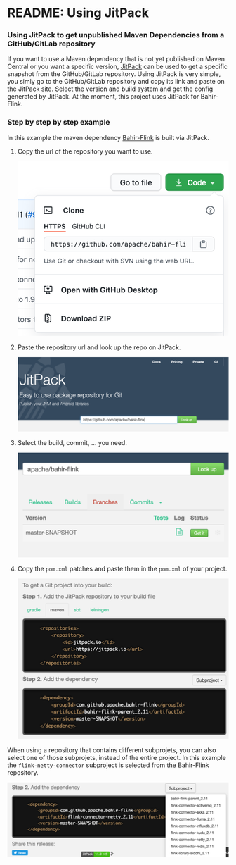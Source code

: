 # README: Using JitPack

### Using JitPack to get unpublished Maven Dependencies from a GitHub/GitLab repository

If you want to use a Maven dependency that is not yet published on Maven Central or you want a specific version, [JitPack](https://jitpack.io/) can be used to get a specific snapshot from the GitHub/GitLab repository. Using JitPack is very simple, you simly go to the GitHub/GitLab repository and copy its link and paste on the JitPack site. Select the version and build system and get the config generated by JitPack. At the moment, this project uses JitPack for Bahir-Flink.

### Step by step by step example

In this example the maven dependency [Bahir-Flink](https://github.com/apache/bahir-flink) is built via JitPack.

1. Copy the url of the repository you want to use.

   ![Step 1: copy the repo link](img/copy_repo_link.png)

2. Paste the repository url and look up the repo on JitPack.

   ![Step 2: look up repo on JitPack](img/paste_repo_link.png)

3. Select the build, commit, ... you need.

   ![Step 3: get desired version](img/get_build.png)

4. Copy the `pom.xml` patches and paste them in the `pom.xml` of your project.

   ![Step 4: copy patches](img/copy_patch.png)

When using a repository that contains different subprojets, you can also select one of those subprojets, instead of the entire project. In this example the `flink-netty-connector` subproject is selected from the Bahir-Flink repository.

![Select a subproject](img/select_subproject.png)

